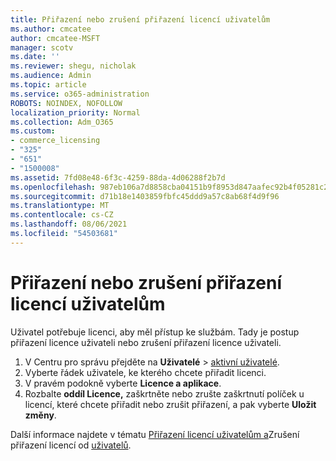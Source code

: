 ```yaml
---
title: Přiřazení nebo zrušení přiřazení licencí uživatelům
ms.author: cmcatee
author: cmcatee-MSFT
manager: scotv
ms.date: ''
ms.reviewer: shegu, nicholak
ms.audience: Admin
ms.topic: article
ms.service: o365-administration
ROBOTS: NOINDEX, NOFOLLOW
localization_priority: Normal
ms.collection: Adm_O365
ms.custom:
- commerce_licensing
- "325"
- "651"
- "1500008"
ms.assetid: 7fd08e48-6f3c-4259-88da-4d06288f2b7d
ms.openlocfilehash: 987eb106a7d8858cba04151b9f8953d847aafec92b4f05281c2bbde4edaf91e6
ms.sourcegitcommit: d71b18e1403859fbfc45ddd9a57c8ab68f4d9f96
ms.translationtype: MT
ms.contentlocale: cs-CZ
ms.lasthandoff: 08/06/2021
ms.locfileid: "54503681"
---
```

# <a name="assign-or-unassign-licenses-to-users"></a>Přiřazení nebo zrušení přiřazení licencí uživatelům

Uživatel potřebuje licenci, aby měl přístup ke službám. Tady je postup přiřazení licence uživateli nebo zrušení přiřazení licence uživateli.
  
1. V Centru pro správu přejděte na **Uživatelé** \> [aktivní uživatelé](https://go.microsoft.com/fwlink/p/?linkid=834822).
2. Vyberte řádek uživatele, ke kterého chcete přiřadit licenci.
3. V pravém podokně vyberte **Licence a aplikace**.
4. Rozbalte **oddíl Licence,** zaškrtněte nebo zrušte zaškrtnutí políček u licencí, které chcete přiřadit nebo zrušit přiřazení, a pak vyberte **Uložit změny**.

Další informace najdete v tématu [Přiřazení licencí uživatelům a](/microsoft-365/admin/manage/assign-licenses-to-users)Zrušení přiřazení licencí od [uživatelů](/microsoft-365/admin/manage/remove-licenses-from-users).